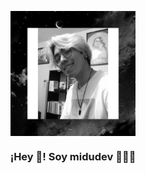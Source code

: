 <p align="center" width="300">
   <img align="center" width="200" src="./src/image-profile.jpg" />
   <h3 align="center">¡Hey 👋! Soy midudev 👨🏻‍💻</h3>
</p>
